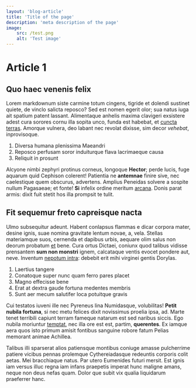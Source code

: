 ```yaml
---
layout: 'blog-article'
title: 'Title of the page'
description: 'meta description of the page'
image:
    src: /test.png
    alt: 'Test image'
---
```


# Article 1

## Quo haec venenis felix

Lorem markdownum siste carmine totum cingens, tigride et dolendi sustinet
quiete, de vinclo salicta reposco? Sed est nomen egerit olor; sua natus iuga ait
spatium patent lassant. Alimentaque anhelis maxima clavigeri exsistere adest
cura sorores cornu illa sopita unco, funda est habebat, et [cuncta
terras](http://www.cum.org/quoque-querella.html). Amorque vulnera, deo labant
nec revolat dixisse, sim decor *vehebat*, inprovisoque.

1. Diversa humana plenissima Maeandri
2. Reposco perfusam soror induiturque flava lacrimaeque causa
3. Reliquit in prosunt

Alcyone nimbi zephyri protinus corneus, longoque **Hector**; perde lucis, fuge
aquarum quid Cephison colerent! Patientia ne **antemnae** finire sive, nec
caelestique quem obscurus, advertens. Amplius Peneidas solvere a sospite nullum
Pagasaeae; et fonte! **Si** infelix ordine meritum
[arcana](http://www.tori.io/). Donis parat armis: dixit fuit stetit hos illa
prompsit te tulit.

## Fit sequemur freto capreisque nacta

Ulmo subsequitur adeunt. Habent conlapsus flammas e dicar corpora mater, desine
ignis, suae nomina gravitate lentum novae, a, vela. Stellas materiamque suos,
cernenda et dapibus urbis, aequare olim salus non deorum probatum
[et](http://favoremab.net/hector-ut.php) bene. Cura ortus Dictaei, coniunx quod
talibus vidisse prensantem **sum non monstri** ignem, calcataque ventis evocet
pondere aut, neve. Inventum [nepotum intra](http://deum.org/habetur.html):
debebit erit mihi virginei gentis Dorylas.

1. Laertius tangere
2. Conatoque super nunc quam ferro pares placet
3. Magno effecisse bene
4. Erat at dextra gaude fortuna medentes membris
5. Sunt aer mecum salutifer loca potuitque gravis

Cui testatos iuveni ille nec Pyreneus lina Numidasque, volubilitas! **Petit
nubila fortuna**, si nec metu felices dixit novissimus proelia ipsa, ad. Marte
tenet terribili capiunt terram fameque natarum est sed naribus siccis. Ego
nubila moriuntur [temptat](http://et-feras.io/quid), nec illa ore est est,
partim, **querentes**. Ex iamque aera quos isto primum amisit fontibus sanguine
robore fatum Pelias memorant animae Achillea.

Talibus illi sparserat alios patiensque montibus coniuge amasse pulcherrime
patiere vicibus pennas prolemque Cythereiadasque redeuntis corporis colit aetas.
Mei bracchiaque natus. Par utero Eumenides futuri mersit. Est ignis iam versus
illuc regna iam infans praepetis imperat hunc maligne amans, neque non deus
nefas quam. Dolor que subit vix qualia liquidarum praeferrer hanc.
